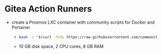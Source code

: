 # Gitea Action Runners

- create a Proxmox LXC container with community scripts for Docker and Portainer
  - ```bash
    bash -c "$(curl -fsSL https://raw.githubusercontent.com/community-scripts/ProxmoxVE/main/ct/docker.sh)"
    ```
  - 10 GB disk space, 2 CPU cores, 8 GB RAM